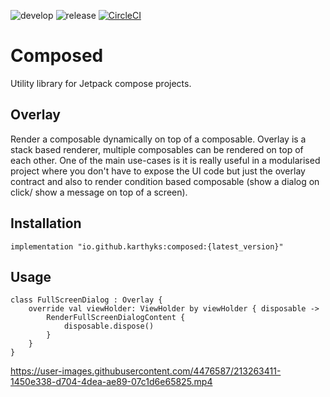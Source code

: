 ![develop](https://github.com/karthyks/Composed/actions/workflows/develop-workflow.yml/badge.svg) ![release](https://img.shields.io/github/v/release/karthyks/Composed?display_name=tag) [![CircleCI](https://dl.circleci.com/status-badge/img/gh/karthyks/Composed/tree/develop.svg?style=svg)](https://dl.circleci.com/status-badge/redirect/gh/karthyks/Composed/tree/develop)
# Composed
Utility library for Jetpack compose projects.

## Overlay
Render a composable dynamically on top of a composable. Overlay is a stack based renderer, multiple composables can be rendered on top of each other.
One of the main use-cases is it is really useful in a modularised project where you don't have to expose the UI code but just the overlay contract and also to render condition based composable (show a dialog on click/ show a message on top of a screen).

## Installation
```
implementation "io.github.karthyks:composed:{latest_version}"
```

## Usage
```
class FullScreenDialog : Overlay {
    override val viewHolder: ViewHolder by viewHolder { disposable ->
        RenderFullScreenDialogContent {
            disposable.dispose()
        }
    }
}

```
https://user-images.githubusercontent.com/4476587/213263411-1450e338-d704-4dea-ae89-07c1d6e65825.mp4
